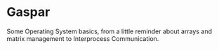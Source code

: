 # Gaspar

Some Operating System basics, from a little reminder about arrays and matrix management to Interprocess Communication.

